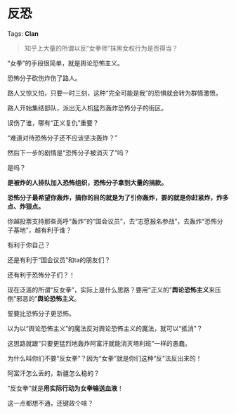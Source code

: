 # 反恐

Tags: **Clan**

> 知乎上大量的所谓以反“女拳师”抹黑女权行为是否得当？



“女拳”的手段很简单，就是舆论恐怖主义。

恐怖分子砍伤炸伤了路人。

路人又惊又怕，只要一时三刻，这种“完全可能是我”的恐惧就会转为群情激愤。

路人开始集结部队，派出无人机猛烈轰炸恐怖分子的街区。

误伤了谁，哪有“正义复仇”重要？

“难道对待恐怖分子还不应该坚决轰炸？”

然后下一步的剧情是“恐怖分子被消灭了”吗？

是吗？

**是被炸的人排队加入恐怖组织，恐怖分子拿到大量的捐款。**

  


**恐怖分子最希望你轰炸，搞你的目的就是为了引你轰炸，要的就是你赶紧炸，炸多点、炸狠点。**

你越投票支持那些高呼“轰炸”的“国会议员”，去“志愿报名参战”，去轰炸“恐怖分子基地”，越有利于谁？

有利于你自己？

还是有利于“国会议员”和ta的朋友们？

还有利于恐怖分子们？！

  


现在泛滥的所谓“反女拳”，实际上是什么思路？要用“正义的”**舆论恐怖主义**来压倒“邪恶的”**舆论恐怖主义**。

誓要比恐怖分子更恐怖。

以为以“舆论恐怖主义”的魔法反对舆论恐怖主义的魔法，就可以“抵消”？

这思路就跟“只要更猛烈地轰炸阿富汗就能消灭塔利班”一样的愚蠢。

  


为什么叫你们不要“反女拳”？因为“女拳”就是你们这种“反”法反出来的！

阿富汗怎么丢的，新疆怎么稳的？

“反女拳”就是**用实际行动为女拳输送血液**！

这一点都想不通，还键政个啥？



